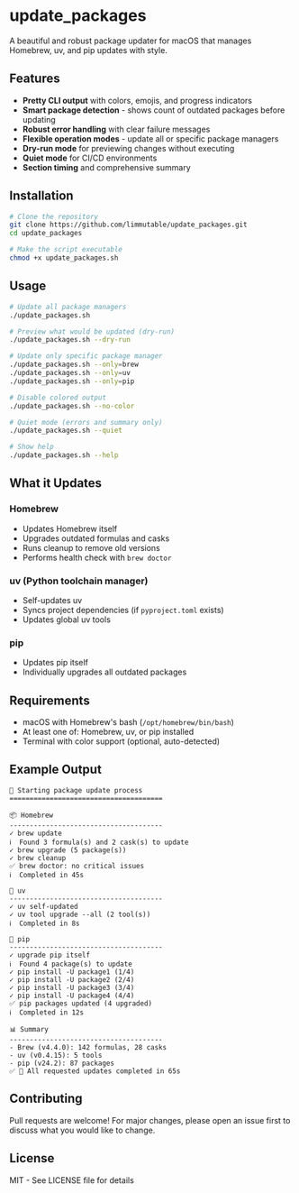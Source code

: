 # update_packages

A beautiful and robust package updater for macOS that manages Homebrew, uv, and pip updates with style.

## Features

- **Pretty CLI output** with colors, emojis, and progress indicators
- **Smart package detection** - shows count of outdated packages before updating
- **Robust error handling** with clear failure messages
- **Flexible operation modes** - update all or specific package managers
- **Dry-run mode** for previewing changes without executing
- **Quiet mode** for CI/CD environments
- **Section timing** and comprehensive summary

## Installation

```bash
# Clone the repository
git clone https://github.com/limmutable/update_packages.git
cd update_packages

# Make the script executable
chmod +x update_packages.sh
```

## Usage

```bash
# Update all package managers
./update_packages.sh

# Preview what would be updated (dry-run)
./update_packages.sh --dry-run

# Update only specific package manager
./update_packages.sh --only=brew
./update_packages.sh --only=uv
./update_packages.sh --only=pip

# Disable colored output
./update_packages.sh --no-color

# Quiet mode (errors and summary only)
./update_packages.sh --quiet

# Show help
./update_packages.sh --help
```

## What it Updates

### Homebrew
- Updates Homebrew itself
- Upgrades outdated formulas and casks
- Runs cleanup to remove old versions
- Performs health check with `brew doctor`

### uv (Python toolchain manager)
- Self-updates uv
- Syncs project dependencies (if `pyproject.toml` exists)
- Updates global uv tools

### pip
- Updates pip itself
- Individually upgrades all outdated packages

## Requirements

- macOS with Homebrew's bash (`/opt/homebrew/bin/bash`)
- At least one of: Homebrew, uv, or pip installed
- Terminal with color support (optional, auto-detected)

## Example Output

```
🔄 Starting package update process
======================================

📦 Homebrew
--------------------------------------
✓ brew update
ℹ️  Found 3 formula(s) and 2 cask(s) to update
✓ brew upgrade (5 package(s))
✓ brew cleanup
✅ brew doctor: no critical issues
ℹ️  Completed in 45s

🐍 uv
--------------------------------------
✓ uv self-updated
✓ uv tool upgrade --all (2 tool(s))
ℹ️  Completed in 8s

🐍 pip
--------------------------------------
✓ upgrade pip itself
ℹ️  Found 4 package(s) to update
✓ pip install -U package1 (1/4)
✓ pip install -U package2 (2/4)
✓ pip install -U package3 (3/4)
✓ pip install -U package4 (4/4)
✅ pip packages updated (4 upgraded)
ℹ️  Completed in 12s

📊 Summary
--------------------------------------
- Brew (v4.4.0): 142 formulas, 28 casks
- uv (v0.4.15): 5 tools
- pip (v24.2): 87 packages
✅ 🎉 All requested updates completed in 65s
```

## Contributing

Pull requests are welcome! For major changes, please open an issue first to discuss what you would like to change.

## License

MIT - See LICENSE file for details